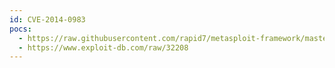 ```yaml
---
id: CVE-2014-0983
pocs:
  - https://raw.githubusercontent.com/rapid7/metasploit-framework/master/modules/exploits/windows/local/virtual_box_opengl_escape.rb
  - https://www.exploit-db.com/raw/32208
---
```

